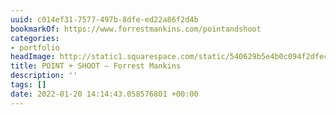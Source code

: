 ```yaml
---
uuid: c014ef31-7577-497b-8dfe-ed22a86f2d4b
bookmarkOf: https://www.forrestmankins.com/pointandshoot
categories:
- portfolio
headImage: http://static1.squarespace.com/static/540629b5e4b0c094f2dfeca5/t/61d773d5088c8b497c9cd1fa/1641509854051/9744-12-Edit.jpg?format=1500w
title: POINT + SHOOT — Forrest Mankins
description: ''
tags: []
date: 2022-01-20 14:14:43.058576801 +00:00
---
```

